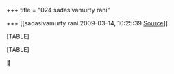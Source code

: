 +++
title = "024 sadasivamurty rani"

+++
[[sadasivamurty rani	2009-03-14, 10:25:39 [Source](https://groups.google.com/g/bvparishat/c/_Uyc_LSnqNM)]]



[TABLE]

[TABLE]



